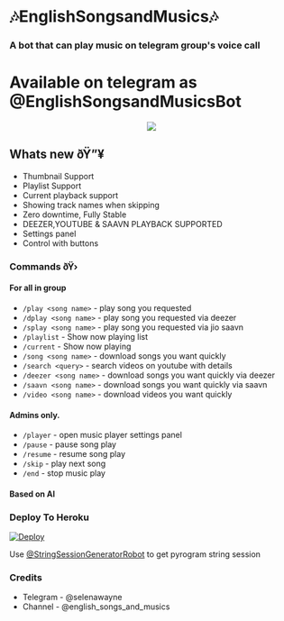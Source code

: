 <h1 align="centre">🎶EnglishSongsandMusics🎶</h1>

### A bot that can play music on telegram group's voice call

# Available on telegram as @EnglishSongsandMusicsBot

<p align="center">
  <img src="https://telegra.ph/file/cd40977754a80bcd31412.jpg">
</p>

<h2> Whats new ðŸ”¥ </h2>

- Thumbnail Support
- Playlist Support
- Current playback support
- Showing track names when skipping
- Zero downtime, Fully Stable
- DEEZER,YOUTUBE & SAAVN PLAYBACK SUPPORTED
- Settings panel
- Control with buttons

### Commands ðŸ› 
#### For all in group

- `/play <song name>` - play song you requested
- `/dplay <song name>` - play song you requested via deezer
- `/splay <song name>` - play song you requested via jio saavn
- `/playlist` - Show now playing list
- `/current` - Show now playing
- `/song <song name>` - download songs you want quickly
- `/search <query>` - search videos on youtube with details
- `/deezer <song name>` - download songs you want quickly via deezer
- `/saavn <song name>` - download songs you want quickly via saavn
- `/video <song name>` - download videos you want quickly

#### Admins only.
- `/player` - open music player settings panel
- `/pause` - pause song play
- `/resume` - resume song play
- `/skip` - play next song
- `/end` - stop music play


#### Based on AI

### Deploy To Heroku</h4>

[![Deploy](https://www.herokucdn.com/deploy/button.svg)](https://heroku.com/deploy?template=https://github.com/EnglishSongsandMusics/EnglishSongsandMusicsBotDev)

Use [@StringSessionGeneratorRobot](https://t.me/StringSessionGeneratorRobot) to get pyrogram string session

### Credits
- Telegram - @selenawayne
- Channel - @english_songs_and_musics
